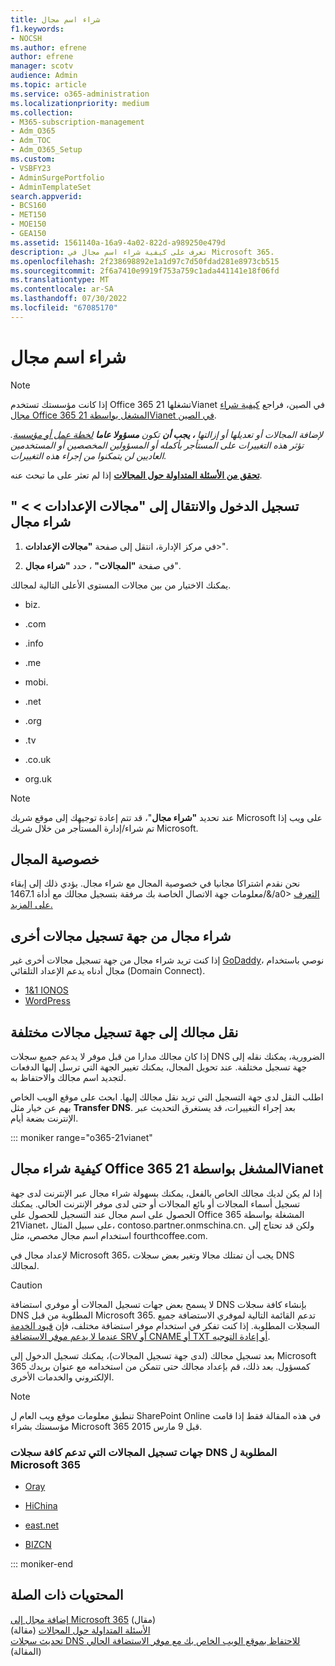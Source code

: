 ```yaml
---
title: شراء اسم مجال
f1.keywords:
- NOCSH
ms.author: efrene
author: efrene
manager: scotv
audience: Admin
ms.topic: article
ms.service: o365-administration
ms.localizationpriority: medium
ms.collection:
- M365-subscription-management
- Adm_O365
- Adm_TOC
- Adm_O365_Setup
ms.custom:
- VSBFY23
- AdminSurgePortfolio
- AdminTemplateSet
search.appverid:
- BCS160
- MET150
- MOE150
- GEA150
ms.assetid: 1561140a-16a9-4a02-822d-a989250e479d
description: تعرف على كيفية شراء اسم مجال في Microsoft 365.
ms.openlocfilehash: 2f238698892e1a1d97c7d50fdad281e8973cb515
ms.sourcegitcommit: 2f6a7410e9919f753a759c1ada441141e18f06fd
ms.translationtype: MT
ms.contentlocale: ar-SA
ms.lasthandoff: 07/30/2022
ms.locfileid: "67085170"
---
```

# <a name="buy-a-domain-name"></a>شراء اسم مجال

> [!NOTE]
> إذا كانت مؤسستك تستخدم Office 365 تشغلها 21Vianet في الصين، فراجع [كيفية شراء مجال Office 365 المشغل بواسطة 21Vianet في الصين](#how-to-buy-a-domain-for-office-365-operated-by-21vianet).

 *لإضافة المجالات أو تعديلها أو إزالتها **، يجب أن** تكون **مسؤولا عاما** [لخطة عمل أو مؤسسة](https://products.office.com/business/office). تؤثر هذه التغييرات على المستأجر بأكمله أو *المسؤولين المخصصين* أو *المستخدمين العاديين* لن يتمكنوا من إجراء هذه التغييرات.*  

 **[تحقق من الأسئلة المتداولة حول المجالات](../setup/domains-faq.yml)** إذا لم تعثر على ما تبحث عنه. 
  
## <a name="sign-in-and-go-to-settings--domains--buy-a-domain"></a>تسجيل الدخول والانتقال إلى "مجالات الإعدادات \> \> " شراء مجال

1. في مركز الإدارة، انتقل إلى صفحة **"مجالات الإعدادات**\>".<a href="https://go.microsoft.com/fwlink/p/?linkid=834818" target="_blank"></a>
    
3. في صفحة **"المجالات"** ، حدد **"شراء مجال**".
    
يمكنك الاختيار من بين مجالات المستوى الأعلى التالية لمجالك.
  
- biz.
    
- .com
    
- .info
    
- .me
    
- mobi.
    
- .net
    
- .org
    
- .tv
    
- .co.uk
    
- org.uk
    

> [!NOTE]
> عند تحديد **"شراء مجال**"، قد تتم إعادة توجيهك إلى موقع شريك Microsoft على ويب إذا تم شراء/إدارة المستأجر من خلال شريك Microsoft.

## <a name="domain-privacy"></a>خصوصية المجال
نحن نقدم اشتراكا مجانيا في خصوصية المجال مع شراء مجال. يؤدي ذلك إلى إبقاء معلومات جهة الاتصال الخاصة بك مرفقة بتسجيل مجالك مع أداة 1467.1/&/a0> [التعرف على المزيد.](https://whois.icann.org/en/privacy-and-proxy-services)
  
## <a name="buy-a-domain-from-another-domain-registrar"></a>شراء مجال من جهة تسجيل مجالات أخرى
إذا كنت تريد شراء مجال من جهة تسجيل مجالات أخرى غير [GoDaddy](https://www.godaddy.com)، نوصي باستخدام مجال أدناه يدعم الإعداد التلقائي (Domain Connect). 
  
- [1&amp;1 IONOS](https://www.1and1.com/)
- [WordPress](https://www.wordpress.com) 

   
## <a name="transfer-your-domain-to-a-different-domain-registrar"></a>نقل مجالك إلى جهة تسجيل مجالات مختلفة

إذا كان مجالك مدارا من قبل موفر لا يدعم جميع سجلات DNS الضرورية، يمكنك نقله إلى جهة تسجيل مختلفة. عند تحويل المجال، يمكنك تغيير الجهة التي ترسل إليها الدفعات لتجديد اسم مجالك والاحتفاظ به.
  
اطلب النقل لدى جهة التسجيل التي تريد نقل مجالك إليها. ابحث على موقع الويب الخاص بهم عن خيار مثل **Transfer DNS**. بعد إجراء التغييرات، قد يستغرق التحديث عبر الإنترنت بضعة أيام.

::: moniker range="o365-21vianet"

## <a name="how-to-buy-a-domain-for-office-365-operated-by-21vianet"></a>كيفية شراء مجال Office 365 المشغل بواسطة 21Vianet

إذا لم يكن لديك مجالك الخاص بالفعل، يمكنك بسهولة شراء مجال عبر الإنترنت لدى جهة تسجيل أسماء المجالات أو بائع المجالات أو حتى لدى موفر الإنترنت الحالي. يمكنك الحصول على اسم مجال عند التسجيل للحصول على Office 365 المشغلة بواسطة 21Vianet، على سبيل المثال، contoso.partner.onmschina.cn. ولكن قد تحتاج إلى استخدام اسم مجال مخصص، مثل fourthcoffee.com.
  
لإعداد مجال في Microsoft 365، يجب أن تمتلك مجالا وتغير بعض سجلات DNS لمجالك.
  
> [!CAUTION]
> لا يسمح بعض جهات تسجيل المجالات أو موفري استضافة DNS بإنشاء كافة سجلات DNS المطلوبة من قبل Microsoft 365. تدعم القائمة التالية لموفري الاستضافة جميع السجلات المطلوبة. إذا كنت تفكر في استخدام موفر استضافة مختلف، فإن [قيود الخدمة عندما لا يدعم موفر الاستضافة SRV أو CNAME أو TXT أو إعادة التوجيه](https://support.microsoft.com/office/dfbb03e3-08c1-4c4e-b2f0-891665b29b77). 
  
بعد تسجيل مجالك (لدى جهة تسجيل المجالات)، يمكنك تسجيل الدخول إلى Microsoft 365 كمسؤول. بعد ذلك، قم بإعداد مجالك حتى تتمكن من استخدامه مع عنوان بريدك الإلكتروني والخدمات الأخرى.
  
> [!NOTE]
> تنطبق معلومات موقع ويب العام ل SharePoint Online في هذه المقالة فقط إذا قامت مؤسستك بشراء Microsoft 365 قبل 9 مارس 2015. 

### <a name="domain-registrars-that-support-all-dns-records-required-for-microsoft-365"></a>جهات تسجيل المجالات التي تدعم كافة سجلات DNS المطلوبة ل Microsoft 365

- [Oray](https://oray.com/)

- [HiChina](https://www.hichina.com/)

- [east.net](http://www.east.net/)

- [BIZCN](https://www.bizcn.com/)

::: moniker-end

## <a name="related-content"></a>المحتويات ذات الصلة

[إضافة مجال إلى Microsoft 365](../setup/add-domain.md) (مقال)\
[الأسئلة المتداولة حول المجالات](../setup/domains-faq.yml) (مقالة)\
[تحديث سجلات DNS للاحتفاظ بموقع الويب الخاص بك مع موفر الاستضافة الحالي](../dns/update-dns-records-to-retain-current-hosting-provider.md) (المقالة)

